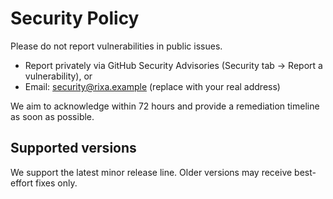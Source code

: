 # Security Policy

Please do not report vulnerabilities in public issues.

- Report privately via GitHub Security Advisories (Security tab → Report a vulnerability), or
- Email: security@rixa.example (replace with your real address)

We aim to acknowledge within 72 hours and provide a remediation timeline as soon as possible.

## Supported versions

We support the latest minor release line. Older versions may receive best-effort fixes only.


